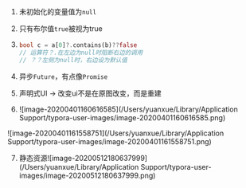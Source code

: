 1. 未初始化的变量值为`null`

2. 只有布尔值`true`被视为true

3. ```dart
   bool c = a[0]?.contains(b)??false
   // 运算符？.在左边为null时阻断右边的调用
   // ？？左侧为null时，右边设为默认值
   ```

4. 异步`Future`，有点像`Promise`

5. 声明式UI -> 改变ui不是在原图改变，而是重建

6. ![image-20200401160616585](/Users/yuanxue/Library/Application Support/typora-user-images/image-20200401160616585.png)

![image-20200401161558751](/Users/yuanxue/Library/Application Support/typora-user-images/image-20200401161558751.png)

7. 静态资源![image-20200512180637999](/Users/yuanxue/Library/Application Support/typora-user-images/image-20200512180637999.png)

